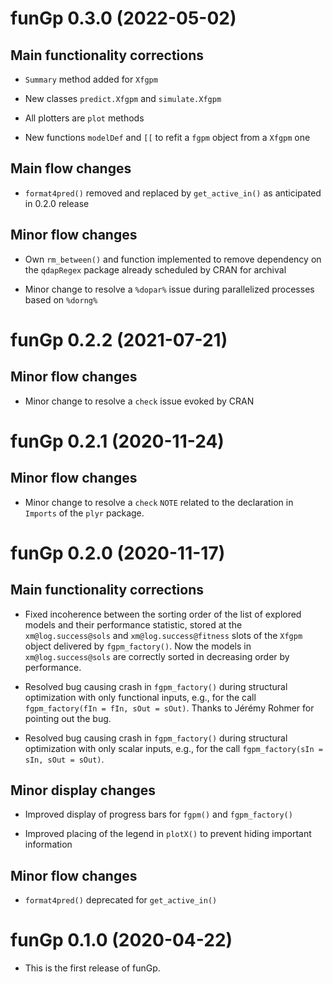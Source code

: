 # funGp 0.3.0 (2022-05-02)

## Main functionality corrections

* `Summary` method added for `Xfgpm`

* New classes `predict.Xfgpm` and `simulate.Xfgpm`

* All plotters are `plot` methods

* New functions `modelDef` and `[[` to refit a `fgpm` object from a `Xfgpm` one

## Main flow changes

* `format4pred()` removed and replaced by `get_active_in()` as  anticipated in 0.2.0 release

## Minor flow changes

* Own `rm_between()` and function implemented to remove dependency on the `qdapRegex` package
  already scheduled by CRAN for archival
  
* Minor change to resolve a `%dopar%` issue during parallelized processes based on `%dorng%`



# funGp 0.2.2 (2021-07-21)

## Minor flow changes

* Minor change to resolve a `check` issue evoked by CRAN



# funGp 0.2.1 (2020-11-24)

## Minor flow changes

* Minor change to resolve a `check` `NOTE` related to the declaration in `Imports` of the `plyr`
  package.



# funGp 0.2.0 (2020-11-17)

## Main functionality corrections

* Fixed incoherence between the sorting order of the list of explored models and their performance
  statistic, stored at the `xm@log.success@sols` and `xm@log.success@fitness` slots of the `Xfgpm`
  object delivered by `fgpm_factory()`. Now the models in `xm@log.success@sols` are correctly
  sorted in decreasing order by performance.
  
* Resolved bug causing crash in `fgpm_factory()` during structural optimization with only functional
  inputs, e.g., for the call `fgpm_factory(fIn = fIn, sOut = sOut)`. Thanks to Jérémy Rohmer for
  pointing out the bug.

* Resolved bug causing crash in `fgpm_factory()` during structural optimization with only scalar
  inputs, e.g., for the call `fgpm_factory(sIn = sIn, sOut = sOut)`.

## Minor display changes

* Improved display of progress bars for `fgpm()` and `fgpm_factory()`

* Improved placing of the legend in `plotX()` to prevent hiding important information

## Minor flow changes

* `format4pred()` deprecated for `get_active_in()`



# funGp 0.1.0 (2020-04-22)

* This is the first release of funGp.
